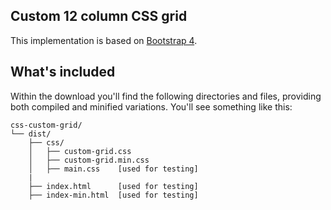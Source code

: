 ## Custom 12 column CSS grid

This implementation is based on [Bootstrap 4](https://github.com/twbs/bootstrap).


## What's included

Within the download you'll find the following directories and files, 
providing both compiled and minified variations. You'll see something like this:

```text
css-custom-grid/
└── dist/
    ├── css/
    │   ├── custom-grid.css
    │   ├── custom-grid.min.css
    │   ├── main.css    [used for testing]
    |
    ├── index.html      [used for testing]
    ├── index-min.html  [used for testing]
```
